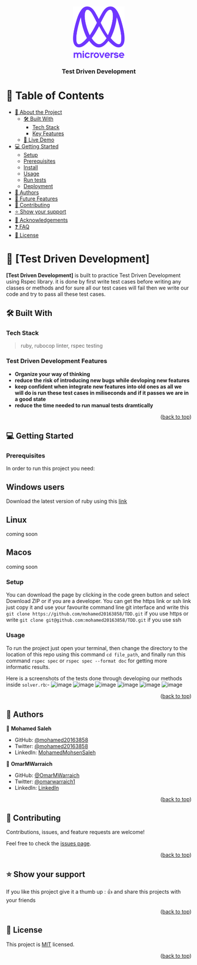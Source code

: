 <a name="readme-top"></a>

<div align="center">

  <img src="murple_logo.png" alt="logo" width="140"  height="auto" />
  <br/>

  <h3><b>Test Driven Development</b></h3>

</div>

<!-- TABLE OF CONTENTS -->

# 📗 Table of Contents

- [📖 About the Project](#about-project)
  - [🛠 Built With](#built-with)
    - [Tech Stack](#tech-stack)
    - [Key Features](#key-features)
  - [🚀 Live Demo](#live-demo)
- [💻 Getting Started](#getting-started)
  - [Setup](#setup)
  - [Prerequisites](#prerequisites)
  - [Install](#install)
  - [Usage](#usage)
  - [Run tests](#run-tests)
  - [Deployment](#triangular_flag_on_post-deployment)
- [👥 Authors](#authors)
- [🔭 Future Features](#future-features)
- [🤝 Contributing](#contributing)
- [⭐️ Show your support](#support)
- [🙏 Acknowledgements](#acknowledgements)
- [❓ FAQ](#faq)
- [📝 License](#license)

<!-- PROJECT DESCRIPTION -->

# 📖 [Test Driven Development] <a name="about-project"></a> 


**[Test Driven Development]** is built to practice Test  Driven Development using Rspec library. it is done by first write test cases before writing any classes or methods and for sure all our test cases will fail then we write our code and try to pass all these test cases.

## 🛠 Built With <a name="built-with"></a>

### Tech Stack <a name="tech-stack"></a>

> ruby, rubocop linter, rspec testing

<!-- Features -->

### Test  Driven Development Features <a name="key-features"></a>

- **Organize your way of thinking**
- **reduce the risk of introducing new bugs while devloping new features**
- **keep confident when integrate new features into old ones as all we will do is run these test cases in miliseconds and if it passes we are in a good state**
- **reduce the time needed to run manual tests dramtically**

<p align="right">(<a href="#readme-top">back to top</a>)</p>

<!-- GETTING STARTED -->

## 💻 Getting Started <a name="getting-started"></a>

### Prerequisites

In order to run this project you need:
## Windows users
Download the latest version of ruby using this [link](https://rubyinstaller.org/downloads/)
## Linux
coming soon
## Macos
coming soon

### Setup
You can download the page by clicking in the code green button and select Download ZIP or if you are a developer. You can get the https link or ssh link just copy it and use your favourite command line git interface and write this `git clone https://github.com/mohamed20163858/TDD.git` if you use https or write `git clone git@github.com:mohamed20163858/TDD.git` if you use ssh

### Usage

To run the project just open your terminal, then change the directory to the location of this repo using this command `cd file_path`, and finally run this command `rspec spec` or `rspec spec --format doc` for getting more informatic results.

Here is a screenshots of the tests done through developing our methods inside `solver.rb`:-
![image](https://user-images.githubusercontent.com/22921170/205325472-2cfa3f97-64fa-4da2-983f-94f573a0eb97.png)
![image](https://user-images.githubusercontent.com/22921170/205326181-3d6cf75b-a819-496e-a2f5-a7f366b76479.png)
![image](https://user-images.githubusercontent.com/22921170/205350499-985e5601-d8b1-4d1f-a9d6-77be2523da04.png)
![image](https://user-images.githubusercontent.com/22921170/205350926-69cc3212-63b1-4e6c-a554-26e1f11f51bb.png)
![image](https://user-images.githubusercontent.com/22921170/205356257-8dd27845-4534-44a2-a6b2-e94583290add.png)
![image](https://user-images.githubusercontent.com/22921170/205359992-672fad61-c689-4174-b36c-02b84c996e95.png)


<p align="right">(<a href="#readme-top">back to top</a>)</p>


<!-- AUTHORS -->

## 👥 Authors <a name="authors"></a>

👤 **Mohamed Saleh**

- GitHub: [@mohamed20163858](https://github.com/mohamed20163858)
- Twitter: [@mohamed20163858](https://twitter.com/mohamed20163858)
- LinkedIn: [MohamedMohsenSaleh](https://www.linkedin.com/in/mohamedmohsensaleh/)

👤 **OmarMWarraich**

- GitHub: [@OmarMWarraich](https://github.com/OmarMWarraich)
- Twitter: [@omarwarraich1](https://twitter.com/omarwarraich1)
- LinkedIn: [LinkedIn](https://www.linkedin.com/in/o-va/)



<p align="right">(<a href="#readme-top">back to top</a>)</p>

<!-- CONTRIBUTING -->

## 🤝 Contributing <a name="contributing"></a>

Contributions, issues, and feature requests are welcome!

Feel free to check the [issues page](../../issues/).

<p align="right">(<a href="#readme-top">back to top</a>)</p>

<!-- SUPPORT -->

## ⭐️ Show your support <a name="support"></a>

If you like this project give it a thumb up :	👍 and share this projects with your friends 

<p align="right">(<a href="#readme-top">back to top</a>)</p>

<!-- LICENSE -->

## 📝 License <a name="license"></a>

This project is [MIT](./MIT.md) licensed.
<p align="right">(<a href="#readme-top">back to top</a>)</p>
